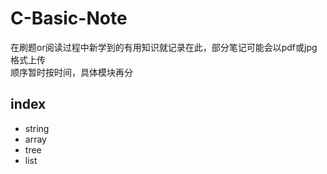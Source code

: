 # C-Basic-Note
在刷题or阅读过程中新学到的有用知识就记录在此，部分笔记可能会以pdf或jpg格式上传       
顺序暂时按时间，具体模块再分      

## index
* string
* array
* tree
* list
